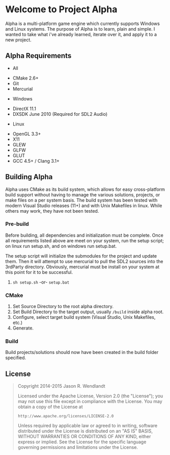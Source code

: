Welcome to Project Alpha
========================

Alpha is a multi-platform game engine which currently supports Windows and Linux systems.  The purpose of Alpha is to learn, plain and simple.  I wanted to take what i've already learned, iterate over it, and apply it to a new project.

Alpha Requirements
------------------

- All
 * CMake 2.6+
 * Git
 * Mercurial

- Windows
 * DirectX 11.1
 * DXSDK June 2010 (Required for SDL2 Audio)

- Linux
 * OpenGL 3.3+
 * X11
 * GLEW
 * GLFW
 * GLUT
 * GCC 4.5+ / Clang 3.1+

Building Alpha
--------------

Alpha uses CMake as its build system, which allows for easy cross-platform build support without having to manage the various solutions, projects, or make files on a per system basis.  The build system has been tested with modern Visual Studio releases (11+) and with Unix Makefiles in linux.  While others may work, they have not been tested.

### Pre-build

Before building, all dependencies and initialization must be complete.  Once
all requirements listed above are meet on your system, run the setup script; on
linux run setup.sh, and on windows run setup.bat.

The setup script will initialize the submodules for the project and update
them.  Then it will attempt to use mercurial to pull the SDL2 sources into the
3rdParty directory.  Obviously, mercurial must be install on your system at
this point for it to be successful.

1. ```sh setup.sh``` -or- ```setup.bat```

### CMake

1. Set Source Directory to the root alpha directory.
2. Set Build Directory to the target output, usually ```/build``` inside alpha root.
3. Configure, select target build system (Visual Studio, Unix Makefiles, etc.)
4. Generate.

### Build

Build projects/solutions should now have been created in the build folder specified.

License
-------

> Copyright 2014-2015 Jason R. Wendlandt
> 
> Licensed under the Apache License, Version 2.0 (the "License");
> you may not use this file except in compliance with the License.
> You may obtain a copy of the License at
> 
>     http://www.apache.org/licenses/LICENSE-2.0
>     
> Unless required by applicable law or agreed to in writing, software
> distributed under the License is distributed on an "AS IS" BASIS,
> WITHOUT WARRANTIES OR CONDITIONS OF ANY KIND, either express or implied.
> See the License for the specific language governing permissions and
> limitations under the License.
